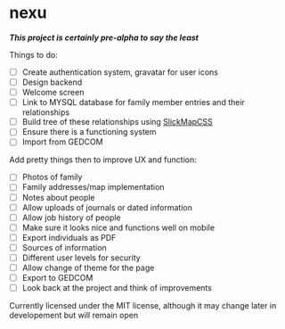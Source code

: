 # nexu
<b><i>This project is certainly pre-alpha to say the least</b></i>

Things to do: 
- [ ] Create authentication system, gravatar for user icons
- [ ] Design backend
- [ ] Welcome screen
- [ ] Link to MYSQL database for family member entries and their relationships
- [ ] Build tree of these relationships using <a href="https://www.astuteo.com/slickmap/">SlickMapCSS</a>
- [ ] Ensure there is a functioning system
- [ ] Import from GEDCOM

Add pretty things then to improve UX and function:
- [ ] Photos of family
- [ ] Family addresses/map implementation
- [ ] Notes about people
- [ ] Allow uploads of journals or dated information
- [ ] Allow job history of people
- [ ] Make sure it looks nice and functions well on mobile
- [ ] Export individuals as PDF
- [ ] Sources of information
- [ ] Different user levels for security
- [ ] Allow change of theme for the page
- [ ] Export to GEDCOM
- [ ] Look back at the project and think of improvements

Currently licensed under the MIT license, although it may change later in developement but will remain open
